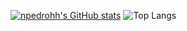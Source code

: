 [![npedrohh's GitHub stats](https://github-readme-stats.vercel.app/api?username=npedrohh&show_icons=true&theme=dark&locale=pt-br)](https://github.com/anuraghazra/github-readme-stats)
![Top Langs](https://github-readme-stats.vercel.app/api/top-langs/?username=npedrohh&size_weight=0&count_weight=1&theme=dark&locale=pt-br)
